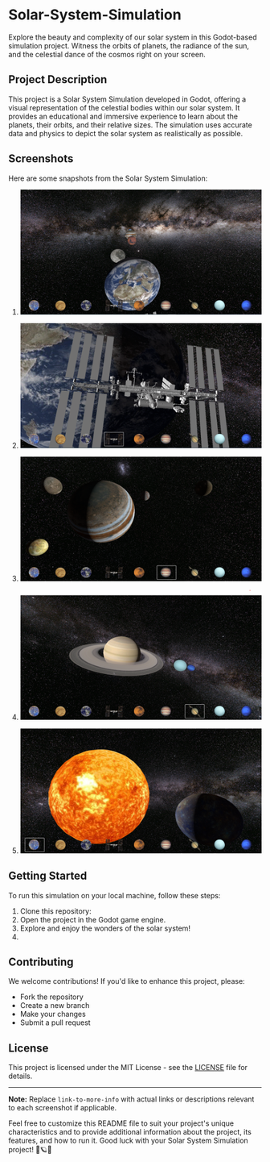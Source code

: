 # Solar-System-Simulation
Explore the beauty and complexity of our solar system in this Godot-based simulation project. Witness the orbits of planets, the radiance of the sun, and the celestial dance of the cosmos right on your screen.

## Project Description

This project is a Solar System Simulation developed in Godot, offering a visual representation of the celestial bodies within our solar system. It provides an educational and immersive experience to learn about the planets, their orbits, and their relative sizes. The simulation uses accurate data and physics to depict the solar system as realistically as possible.

## Screenshots

Here are some snapshots from the Solar System Simulation:

1. ![Screenshot 1](1.png)
   

2. ![Screenshot 2](2.png)
  

3. ![Screenshot 3](3.png)
   

4. ![Screenshot 4](4.png)


5. ![Screenshot 5](5.png)

## Getting Started
To run this simulation on your local machine, follow these steps:

1. Clone this repository:
2. Open the project in the Godot game engine.
3. Explore and enjoy the wonders of the solar system!
4. 
## Contributing

We welcome contributions! If you'd like to enhance this project, please:

- Fork the repository
- Create a new branch
- Make your changes
- Submit a pull request
  
## License

This project is licensed under the MIT License - see the [LICENSE](LICENSE) file for details.

---

**Note:** Replace `link-to-more-info` with actual links or descriptions relevant to each screenshot if applicable.

Feel free to customize this README file to suit your project's unique characteristics and to provide additional information about the project, its features, and how to run it. Good luck with your Solar System Simulation project! 🌌🪐🌞

